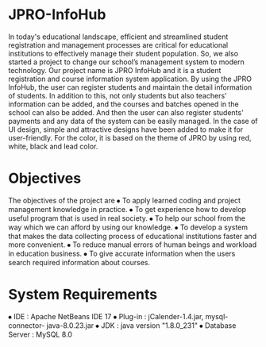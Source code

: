 # JPRO-InfoHub
In today's educational landscape, efficient and streamlined student registration and management processes are critical for educational institutions to effectively manage their student population. So, we also started a project to change our school’s management system to modern technology. Our project name is JPRO InfoHub and it is a student registration and course information system application. By using the JPRO InfoHub, the user can register students and maintain the detail information of students. In addition to this, not only students but also teachers' information can be added, and the courses and batches opened in the school can also be added. And then the user can also register students' payments and any data of the system can be easily managed. In the case of UI design, simple and attractive designs have been added to make it for user-friendly. For the color, it is based on the theme of JPRO by using red, white, black and lead color. 

# Objectives
The objectives of the project are
⦁	To apply learned coding and project management knowledge in practice.
⦁	To get experience how to develop useful program that is used in real society.
⦁	To help our school from the way which we can afford by using our knowledge.
⦁	To develop a system that makes the data collecting process of educational institutions faster and more convenient.
⦁	To reduce manual errors of human beings and workload in education business.
⦁	To give accurate information when the users search required information about courses.

# System Requirements
⦁	IDE	: Apache NetBeans IDE 17
⦁	Plug-in	: jCalender-1.4.jar, mysql-connector- java-8.0.23.jar
⦁	JDK	: java version "1.8.0_231"
⦁	Database Server	: MySQL 8.0
